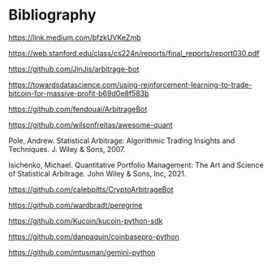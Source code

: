 # Bibliography

https://link.medium.com/bfzkUVKeZmb

https://web.stanford.edu/class/cs224n/reports/final_reports/report030.pdf

https://github.com/JinJis/arbitrage-bot

https://towardsdatascience.com/using-reinforcement-learning-to-trade-bitcoin-for-massive-profit-b69d0e8f583b

https://github.com/fendouai/ArbitrageBot

https://github.com/wilsonfreitas/awesome-quant

Pole, Andrew. Statistical Arbitrage: Algorithmic Trading Insights and Techniques. J. Wiley & Sons, 2007.

Isichenko, Michael. Quantitative Portfolio Management: The Art and Science of Statistical Arbitrage. John Wiley & Sons, Inc, 2021.

https://github.com/calebpitts/CryptoArbitrageBot

https://github.com/wardbradt/peregrine

https://github.com/Kucoin/kucoin-python-sdk

https://github.com/danpaquin/coinbasepro-python

https://github.com/mtusman/gemini-python